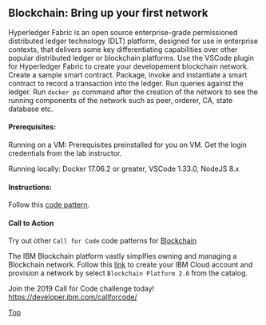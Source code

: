 ## Blockchain: Bring up your first network
Hyperledger Fabric is an open source enterprise-grade permissioned distributed ledger technology (DLT) platform, designed for use in enterprise contexts, that delivers some key differentiating capabilities over other popular distributed ledger or blockchain platforms.
Use the VSCode plugin for Hyperledger Fabric to create your developement blockchain network. Create a sample smart contract. Package, invoke and instantiate a smart contract to record a transaction into the ledger. Run queries against the ledger. 
Run `docker ps` command after the creation of the network to see the running components of the network such as peer, orderer, CA, state database etc.

#### Prerequisites: 
Running on a VM: 
Prerequisites preinstalled for you on VM. Get the login credentials from the lab instructor.

Running locally: 
Docker 17.06.2 or greater, VSCode 1.33.0, NodeJS 8.x

#### Instructions: 
Follow this [code pattern](https://developer.ibm.com/tutorials/ibm-blockchain-platform-vscode-smart-contract/).

#### Call to Action
Try out other `Call for Code` code patterns for [Blockchain](https://developer.ibm.com/code-and-response/technologies/blockchain)

The IBM Blockchain platform vastly simplfies owning and managing a Blockchain network. Follow this [link](https://ibm.biz/Bd2WCn) to create your IBM Cloud account and provision a network by select `Blockchain Platform 2.0` from the catalog.

Join the 2019 Call for Code challenge today!
https://developer.ibm.com/callforcode/


[Top](../README.md)